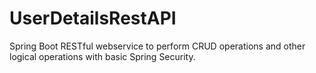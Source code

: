 # UserDetailsRestAPI
Spring Boot RESTful webservice to perform CRUD operations and other logical operations with basic Spring Security.
